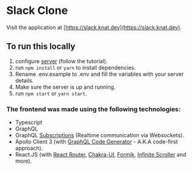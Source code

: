 # Slack Clone

Visit the application at [https://slack.knat.dev](https://slack.knat.dev).

## To run this locally

1. configure [server](https://github.com/Knat-Dev/Slack-Clone-Backend) (follow the tutorial).
1. run `npm install` or `yarn` to install dependencies.
1. Rename .env.example to .env and fill the variables with your server details.
1. Make sure the server is up and running.
1. run `npm start` or `yarn start`.

### The frontend was made using the following technologies:

- Typescript
- GraphQL
- GraphQL [Subscriptions](https://www.apollographql.com/docs/react/data/subscriptions/) (Realtime communication via Websockets).
- Apollo Client 3 (with [GraphQL Code Generator](https://graphql-code-generator.com/docs/getting-started/installation) - A.K.A code-first approach).
- React.JS (with [React Router](https://reactrouter.com/web/guides/quick-start), [Chakra-UI](https://chakra-ui.com/docs/getting-started), [Formik](https://formik.org/docs/overview), [Infinite Scroller](https://github.com/ankeetmaini/react-infinite-scroll-component) and more).
